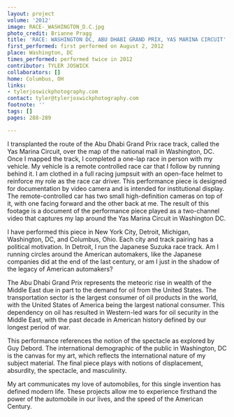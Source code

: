 ```yaml
---
layout: project
volume: '2012'
image: RACE-_WASHINGTON_D.C.jpg
photo_credit: Brianne Pragg
title: 'RACE: WASHINGTON DC, ABU DHABI GRAND PRIX, YAS MARINA CIRCUIT'
first_performed: first performed on August 2, ‎2012
place: Washington, DC
times_performed: performed twice in 2012
contributor: TYLER JOSWICK
collaborators: []
home: Columbus, OH
links:
- tylerjoswickphotography.com
contact: tyler@tylerjoswickphotography.com
footnote: ''
tags: []
pages: 288-289

---
```


I transplanted the route of the Abu Dhabi Grand Prix race track, called the Yas Marina Circuit, over the map of the national mall in Washington, DC. Once I mapped the track, I completed a one-lap race in person with my vehicle. My vehicle is a remote controlled race car that I follow by running behind it. I am clothed in a full racing jumpsuit with an open-face helmet to reinforce my role as the race car driver. This performance piece is designed for documentation by video camera and is intended for institutional display. The remote-controlled car has two small high-definition cameras on top of it, with one facing forward and the other back at me. The result of this footage is a document of the performance piece played as a two-channel video that captures my lap around the Yas Marina Circuit in Washington DC.

I have performed this piece in New York City, Detroit, Michigan, Washington, DC, and Columbus, Ohio. Each city and track pairing has a political motivation. In Detroit, I run the Japanese Suzuka race track. Am I running circles around the American automakers, like the Japanese companies did at the end of the last century, or am I just in the shadow of the legacy of American automakers?

The Abu Dhabi Grand Prix represents the meteoric rise in wealth of the Middle East due in part to the demand for oil from the United States. The transportation sector is the largest consumer of oil products in the world, with the United States of America being the largest national consumer. This dependency on oil has resulted in Western-led wars for oil security in the Middle East, with the past decade in American history defined by our longest period of war.

This performance references the notion of the spectacle as explored by Guy Debord. The international demographic of the public in Washington, DC is the canvas for my art, which reflects the international nature of my subject material. The final piece plays with notions of displacement, absurdity, the spectacle, and masculinity.

My art communicates my love of automobiles, for this single invention has defined modern life. These projects allow me to experience firsthand the power of the automobile in our lives, and the speed of the American Century.

